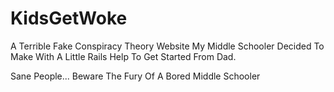 
# KidsGetWoke
A Terrible Fake Conspiracy Theory Website My Middle Schooler Decided To Make With A Little Rails Help To Get Started From Dad.

Sane People... Beware The Fury Of A Bored Middle Schooler 
